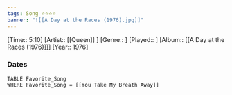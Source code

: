 ```yaml
---
tags: Song ⭐⭐⭐⭐ 
banner: "![[A Day at the Races (1976).jpg]]"
---
```

[Time:: 5:10]
[Artist:: [[Queen]] ]
[Genre:: ]
[Played:: ]
[Album:: [[A Day at the Races (1976)]]]
[Year:: 1976]
### Dates
````dataview
TABLE Favorite_Song
WHERE Favorite_Song = [[You Take My Breath Away]]
````